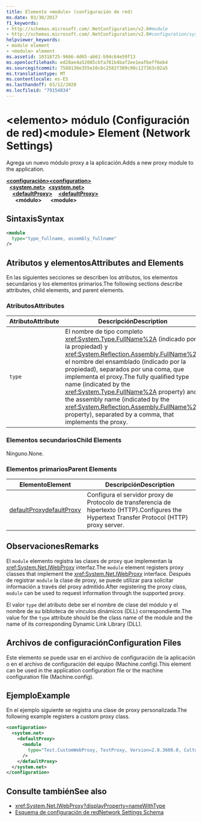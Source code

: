 ```yaml
---
title: Elemento <module> (configuración de red)
ms.date: 03/30/2017
f1_keywords:
- http://schemas.microsoft.com/.NetConfiguration/v2.0#module
- http://schemas.microsoft.com/.NetConfiguration/v2.0#configuration/system.net/defaultProxy/module
helpviewer_keywords:
- module element
- <module> element
ms.assetid: 10318725-9666-4d65-ab61-b94c64e59f13
ms.openlocfilehash: ed28ae4a52085cbfa781b4baf2ee1eafbeff6eb4
ms.sourcegitcommit: 7588136e355e10cbc2582f389c90c127363c02a5
ms.translationtype: MT
ms.contentlocale: es-ES
ms.lasthandoff: 03/12/2020
ms.locfileid: "79154834"
---
```

# <a name="module-element-network-settings"></a><span data-ttu-id="d83fc-102">\<elemento> módulo (Configuración de red)</span><span class="sxs-lookup"><span data-stu-id="d83fc-102">\<module> Element (Network Settings)</span></span>
<span data-ttu-id="d83fc-103">Agrega un nuevo módulo proxy a la aplicación.</span><span class="sxs-lookup"><span data-stu-id="d83fc-103">Adds a new proxy module to the application.</span></span>  

<span data-ttu-id="d83fc-104">[**\<configuración>**](../configuration-element.md)</span><span class="sxs-lookup"><span data-stu-id="d83fc-104">[**\<configuration>**](../configuration-element.md)</span></span>\
<span data-ttu-id="d83fc-105">&nbsp;&nbsp;[**\<system.net>**](system-net-element-network-settings.md)</span><span class="sxs-lookup"><span data-stu-id="d83fc-105">&nbsp;&nbsp;[**\<system.net>**](system-net-element-network-settings.md)</span></span>\
<span data-ttu-id="d83fc-106">&nbsp;&nbsp;&nbsp;&nbsp;[**\<defaultProxy>**](defaultproxy-element-network-settings.md)</span><span class="sxs-lookup"><span data-stu-id="d83fc-106">&nbsp;&nbsp;&nbsp;&nbsp;[**\<defaultProxy>**](defaultproxy-element-network-settings.md)</span></span>\
<span data-ttu-id="d83fc-107">&nbsp;&nbsp;&nbsp;&nbsp;&nbsp;&nbsp;**\<módulo>**</span><span class="sxs-lookup"><span data-stu-id="d83fc-107">&nbsp;&nbsp;&nbsp;&nbsp;&nbsp;&nbsp;**\<module>**</span></span>

## <a name="syntax"></a><span data-ttu-id="d83fc-108">Sintaxis</span><span class="sxs-lookup"><span data-stu-id="d83fc-108">Syntax</span></span>  
  
```xml  
<module
  type="type_fullname, assembly_fullname"
/>  
```  
  
## <a name="attributes-and-elements"></a><span data-ttu-id="d83fc-109">Atributos y elementos</span><span class="sxs-lookup"><span data-stu-id="d83fc-109">Attributes and Elements</span></span>  
 <span data-ttu-id="d83fc-110">En las siguientes secciones se describen los atributos, los elementos secundarios y los elementos primarios.</span><span class="sxs-lookup"><span data-stu-id="d83fc-110">The following sections describe attributes, child elements, and parent elements.</span></span>  
  
### <a name="attributes"></a><span data-ttu-id="d83fc-111">Atributos</span><span class="sxs-lookup"><span data-stu-id="d83fc-111">Attributes</span></span>  
  
|<span data-ttu-id="d83fc-112">**Atributo**</span><span class="sxs-lookup"><span data-stu-id="d83fc-112">**Attribute**</span></span>|<span data-ttu-id="d83fc-113">**Descripción**</span><span class="sxs-lookup"><span data-stu-id="d83fc-113">**Description**</span></span>|  
|-------------------|---------------------|  
|`type`|<span data-ttu-id="d83fc-114">El nombre de tipo completo <xref:System.Type.FullName%2A> (indicado por la propiedad) y <xref:System.Reflection.Assembly.FullName%2A> el nombre del ensamblado (indicado por la propiedad), separados por una coma, que implementa el proxy.</span><span class="sxs-lookup"><span data-stu-id="d83fc-114">The fully qualified type name (indicated by the <xref:System.Type.FullName%2A> property) and the assembly name (indicated by the <xref:System.Reflection.Assembly.FullName%2A> property), separated by a comma, that implements the proxy.</span></span>|  
  
### <a name="child-elements"></a><span data-ttu-id="d83fc-115">Elementos secundarios</span><span class="sxs-lookup"><span data-stu-id="d83fc-115">Child Elements</span></span>  
 <span data-ttu-id="d83fc-116">Ninguno.</span><span class="sxs-lookup"><span data-stu-id="d83fc-116">None.</span></span>  
  
### <a name="parent-elements"></a><span data-ttu-id="d83fc-117">Elementos primarios</span><span class="sxs-lookup"><span data-stu-id="d83fc-117">Parent Elements</span></span>  
  
|<span data-ttu-id="d83fc-118">**Elemento**</span><span class="sxs-lookup"><span data-stu-id="d83fc-118">**Element**</span></span>|<span data-ttu-id="d83fc-119">**Descripción**</span><span class="sxs-lookup"><span data-stu-id="d83fc-119">**Description**</span></span>|  
|-----------------|---------------------|  
|[<span data-ttu-id="d83fc-120">defaultProxy</span><span class="sxs-lookup"><span data-stu-id="d83fc-120">defaultProxy</span></span>](defaultproxy-element-network-settings.md)|<span data-ttu-id="d83fc-121">Configura el servidor proxy de Protocolo de transferencia de hipertexto (HTTP).</span><span class="sxs-lookup"><span data-stu-id="d83fc-121">Configures the Hypertext Transfer Protocol (HTTP) proxy server.</span></span>|  
  
## <a name="remarks"></a><span data-ttu-id="d83fc-122">Observaciones</span><span class="sxs-lookup"><span data-stu-id="d83fc-122">Remarks</span></span>  
 <span data-ttu-id="d83fc-123">El `module` elemento registra las clases de proxy que implementan la <xref:System.Net.IWebProxy> interfaz.</span><span class="sxs-lookup"><span data-stu-id="d83fc-123">The `module` element registers proxy classes that implement the <xref:System.Net.IWebProxy> interface.</span></span> <span data-ttu-id="d83fc-124">Después de registrar `module` la clase de proxy, se puede utilizar para solicitar información a través del proxy admitido.</span><span class="sxs-lookup"><span data-stu-id="d83fc-124">After registering the proxy class, `module` can be used to request information through the supported proxy.</span></span>  
  
 <span data-ttu-id="d83fc-125">El valor `type` del atributo debe ser el nombre de clase del módulo y el nombre de su biblioteca de vínculos dinámicos (DLL) correspondiente.</span><span class="sxs-lookup"><span data-stu-id="d83fc-125">The value for the `type` attribute should be the class name of the module and the name of its corresponding Dynamic Link Library (DLL).</span></span>  
  
## <a name="configuration-files"></a><span data-ttu-id="d83fc-126">Archivos de configuración</span><span class="sxs-lookup"><span data-stu-id="d83fc-126">Configuration Files</span></span>  
 <span data-ttu-id="d83fc-127">Este elemento se puede usar en el archivo de configuración de la aplicación o en el archivo de configuración del equipo (Machine.config).</span><span class="sxs-lookup"><span data-stu-id="d83fc-127">This element can be used in the application configuration file or the machine configuration file (Machine.config).</span></span>  
  
## <a name="example"></a><span data-ttu-id="d83fc-128">Ejemplo</span><span class="sxs-lookup"><span data-stu-id="d83fc-128">Example</span></span>  
 <span data-ttu-id="d83fc-129">En el ejemplo siguiente se registra una clase de proxy personalizada.</span><span class="sxs-lookup"><span data-stu-id="d83fc-129">The following example registers a custom proxy class.</span></span>  
  
```xml  
<configuration>  
  <system.net>  
    <defaultProxy>  
      <module  
        type="Test.CustomWebProxy, TestProxy, Version=2.0.3600.0, Culture=neutral, PublicKeyToken=b23a5c561934e385"  
      />  
    </defaultProxy>  
  </system.net>  
</configuration>  
```  
  
## <a name="see-also"></a><span data-ttu-id="d83fc-130">Consulte también</span><span class="sxs-lookup"><span data-stu-id="d83fc-130">See also</span></span>

- <xref:System.Net.IWebProxy?displayProperty=nameWithType>
- [<span data-ttu-id="d83fc-131">Esquema de configuración de red</span><span class="sxs-lookup"><span data-stu-id="d83fc-131">Network Settings Schema</span></span>](index.md)
